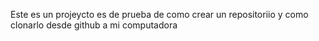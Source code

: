 Este es un projeycto es de prueba de como crear un repositoriio y como clonarlo desde github a mi computadora
